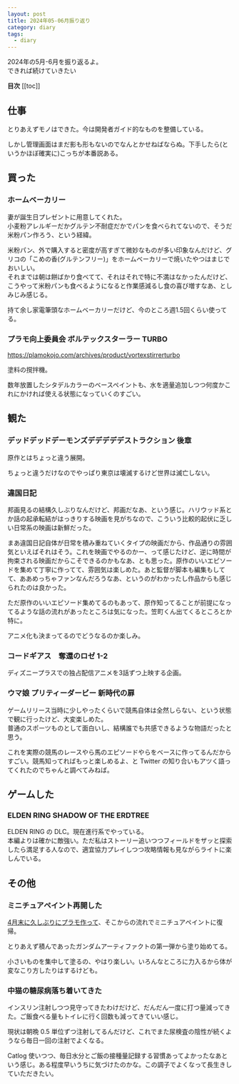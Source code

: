 ```yaml
---
layout: post
title: 2024年05-06月振り返り
category: diary
tags:
  - diary
---
```


2024年の5月-6月を振り返るよ。  
できれば続けていきたい

**目次**
[[toc]]

## 仕事

とりあえずモノはできた。今は開発者ガイド的なものを整備している。

しかし管理画面はまだ影も形もないのでなんとかせねばならぬ。下手したら(というかほぼ確実に)こっちが本番説ある。

## 買った

### ホームベーカリー

<VPAmazonGoods
  :detail='{"title":"パナソニック ホームベーカリー パン焼き器 餅つき機 1斤 41メニュー おうち乃が美対応 レシピブック付き ホワイト SD-MT4-W","maker":"パナソニック(Panasonic)","asin":"B097RFZ2C7","imageUrl":"https://m.media-amazon.com/images/I/61po69brJ5S._AC_SY879_.jpg"}'/>

妻が誕生日プレゼントに用意してくれた。  
小麦粉アレルギーだかグルテン不耐症だかでパンを食べられてないので、そうだ米粉パン作ろう、という経緯。

米粉パン、外で購入すると密度が高すぎて微妙なものが多い印象なんだけど、グリコの「こめの香(グルテンフリー)」をホームベーカリーで焼いたやつはまじでおいしい。  
それまでは朝は餅ばかり食べてて、それはそれで特に不満はなかったんだけど、こうやって米粉パンも食べるようになると作業感減るし食の喜び増すなあ、としみじみ感じる。

持て余し家電筆頭なホームベーカリーだけど、今のところ週1.5回くらい使ってる。

### プラモ向上委員会 ボルテックスターラー TURBO

<VPAmazonGoods
  :detail='{"title":"プラモ向上委員会 plamokojo ボルテックスターラーTurbo ホビー用工具 PMKJ020","maker":"プラモ向上委員会(Puramokoujouiinkai)","asin":"B0BLRMY5P1","imageUrl":"https://m.media-amazon.com/images/I/510blINmMtL._AC_SX679_.jpg"}'/>

https://plamokojo.com/archives/product/vortexstirrerturbo

塗料の撹拌機。

数年放置したシタデルカラーのベースペイントも、水を適量追加しつつ何度かこれにかければ使える状態になっていくのすごい。

## 観た

### デッドデッドデーモンズデデデデデストラクション 後章

原作とはちょっと違う展開。

ちょっと違うだけなのでやっぱり東京は壊滅するけど世界は滅亡しない。

### 違国日記

邦画見るの結構久しぶりなんだけど、邦画だなあ、という感じ。ハリウッド系とか話の起承転結がはっきりする映画を見がちなので、こういう比較的起伏に乏しい日常系の映画は新鮮だった。

まあ違国日記自体が日常を積み重ねていくタイプの映画だから、作品通りの雰囲気といえばそれはそう。これを映画でやるのかー、って感じたけど、逆に時間が拘束される映画だからこそできるのかもなあ、とも思った。原作のいいエピソードを集めて丁寧に作ってて、雰囲気は楽しめた。あと監督が脚本も編集もしてて、ああめっちゃファンなんだろうなあ、というのがわかったし作品からも感じられたのは良かった。

ただ原作のいいエピソード集めてるのもあって、原作知ってることが前提になってるような話の流れがあったところは気になった。笠町くん出てくるところとか特に。

アニメ化も決まってるのでどうなるのか楽しみ。

### コードギアス　奪還のロゼ 1-2

ディズニープラスでの独占配信アニメを3話ずつ上映する企画。

### ウマ娘 プリティーダービー 新時代の扉

ゲームリリース当時に少しやったくらいで競馬自体は全然しらない、という状態で観に行ったけど、大変楽しめた。  
普通のスポーツものとして面白いし、結構誰でも共感できるような物語だったと思う。

これを実際の競馬のレースやら馬のエピソードやらをベースに作ってるんだからすごい。競馬知ってればもっと楽しめるよ、と Twitter の知り合いもアツく語ってくれたのでちゃんと調べてみねば。

## ゲームした

### ELDEN RING SHADOW OF THE ERDTREE

ELDEN RING の DLC。現在進行系でやっている。  
本編よりは確かに敵強い。ただ私はストーリー追いつつフィールドをザッと探索したら満足する人なので、適宜協力プレイしつつ攻略情報も見ながらライトに楽しんでいる。

## その他

### ミニチュアペイント再開した

[4月末に久しぶりにプラモ作って](/2024/05/07/3to4-wrapup/)、そこからの流れでミニチュアペイントに復帰。

とりあえず積んであったガンダムアーティファクトの第一弾から塗り始めてる。

小さいものを集中して塗るの、やはり楽しい。いろんなところに力入るから体が変なこり方したりはするけども。

### 中猫の糖尿病落ち着いてきた

インスリン注射しつつ見守ってきたわけだけど、だんだん一度に打つ量減ってきた。ご飯食べる量もトイレに行く回数も減ってきていい感じ。

現状は朝晩 0.5 単位ずつ注射してるんだけど、これでまた尿検査の陰性が続くようなら毎日一回の注射でよくなる。

Catlog 使いつつ、毎日水分とご飯の接種量記録する習慣あってよかったなあという感じ。ある程度早いうちに気づけたのかな。この調子でよくなって長生きしていただきたい。
